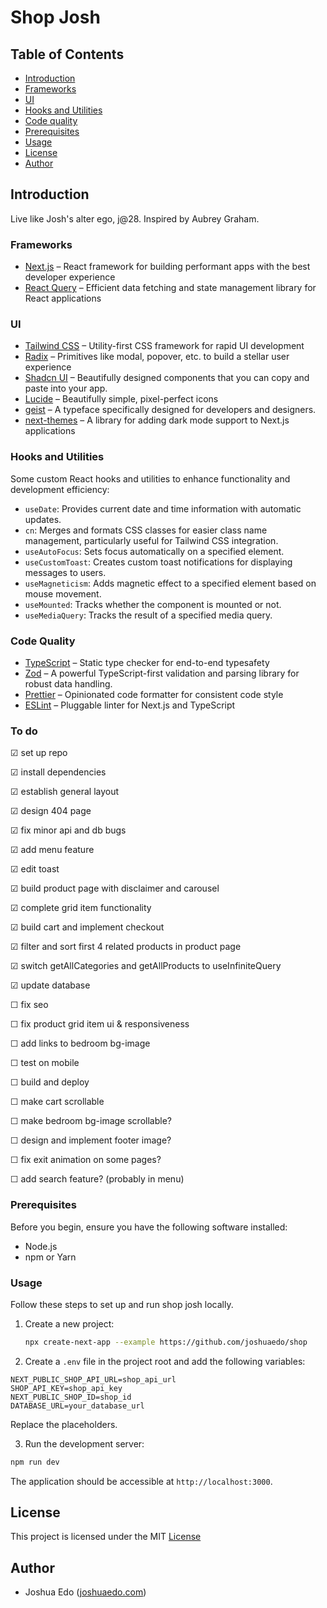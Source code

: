 # Shop Josh 

## Table of Contents

- [Introduction](#introduction)
- [Frameworks](#frameworks)
- [UI](#ui)
- [Hooks and Utilities](#hooks-and-utilities)
- [Code quality](#code-quality)
- [Prerequisites](#prerequisites)
- [Usage](#usage)
- [License](#license)
- [Author](#author)

## Introduction

Live like Josh's alter ego, j@28. Inspired by Aubrey Graham. 

### Frameworks

- [Next.js](https://nextjs.org/) – React framework for building performant apps with the best developer experience
- [React Query](https://tanstack.com/query) – Efficient data fetching and state management library for React applications

### UI

- [Tailwind CSS](https://tailwindcss.com/) – Utility-first CSS framework for rapid UI development
- [Radix](https://www.radix-ui.com/) – Primitives like modal, popover, etc. to build a stellar user experience
- [Shadcn UI](https://ui.shadcn.com/) – Beautifully designed components that you can copy and paste into your app.
- [Lucide](https://lucide.dev/) – Beautifully simple, pixel-perfect icons
- [geist](https://vercel.com/font) – A typeface specifically designed for developers and designers. 
- [next-themes](https://github.com/pacocoursey/next-themes) – A library for adding dark mode support to Next.js applications

### Hooks and Utilities

Some custom React hooks and utilities to enhance functionality and development efficiency:

- `useDate`: Provides current date and time information with automatic updates.
- `cn`: Merges and formats CSS classes for easier class name management, particularly useful for Tailwind CSS integration.
- `useAutoFocus`: Sets focus automatically on a specified element.
- `useCustomToast`: Creates custom toast notifications for displaying messages to users.
- `useMagneticism`: Adds magnetic effect to a specified element based on mouse movement.
- `useMounted`: Tracks whether the component is mounted or not.
- `useMediaQuery`: Tracks the result of a specified media query.

### Code Quality

- [TypeScript](https://www.typescriptlang.org/) – Static type checker for end-to-end typesafety
- [Zod](https://github.com/colinhacks/zod) – A powerful TypeScript-first validation and parsing library for robust data handling.
- [Prettier](https://prettier.io/) – Opinionated code formatter for consistent code style
- [ESLint](https://eslint.org/) – Pluggable linter for Next.js and TypeScript

### To do

&#9745; set up repo

&#9745; install dependencies

&#9745; establish general layout

&#9745; design 404 page

&#9745; fix minor api and db bugs

&#9745; add menu feature

&#9745; edit toast

&#9745; build product page with disclaimer and carousel

&#9745; complete grid item functionality 

&#9745; build cart and implement checkout

&#9745; filter and sort first 4 related products in product page

&#9745; switch getAllCategories and getAllProducts to useInfiniteQuery

&#9745; update database

&#9744; fix seo

&#9744; fix product grid item ui & responsiveness

&#9744; add links to bedroom bg-image

&#9744; test on mobile

&#9744; build and deploy

&#9744; make cart scrollable

&#9744; make bedroom bg-image scrollable?

&#9744; design and implement footer image?

&#9744; fix exit animation on some pages?

&#9744; add search feature? (probably in menu)

### Prerequisites

Before you begin, ensure you have the following software installed:

- Node.js
- npm or Yarn

### Usage

Follow these steps to set up and run shop josh locally.

1. Create a new project:

   ```bash
   npx create-next-app --example https://github.com/joshuaedo/shop 
   ```

 2.  Create a `.env` file in the project root and add the following variables:

   ```env
  NEXT_PUBLIC_SHOP_API_URL=shop_api_url
  SHOP_API_KEY=shop_api_key
  NEXT_PUBLIC_SHOP_ID=shop_id
  DATABASE_URL=your_database_url
   ```

   Replace the placeholders.

 3. Run the development server:

   ```bash
   npm run dev
   ```

   The application should be accessible at `http://localhost:3000`.

## License

This project is licensed under the MIT [License](https://github.com/joshuaedo/shop/blob/main/LICENSE) 

## Author

- Joshua Edo ([joshuaedo.com](https://joshuaedo.com))


